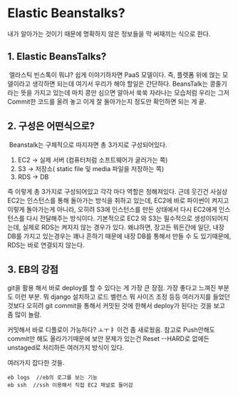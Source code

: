 # Elastic Beanstalks?

내가 알아가는 것이기 때문에 명확하지 않은 정보들을 막 써재끼는 식으로 한다.

## 1. Elastic BeansTalks?

​ 엘라스틱 빈스톡이 뭐냐? 쉽게 이야기하자면 PaaS 모델이다. 즉, 플렛폼 위에 얹는 모델이라고 생각하면 되는데 여기서 우리가 해야 할일은 간단하다. BeansTalk는 콩줄기라는 뜻을 가지고 있는데 마치 콩만 심으면 알아서 쑥쑥 자라나는 모습처럼 우리는 그저 Commit한 코드를 올려 놓고 이게 잘 돌아가는지 정도만 확인하면 되는 게 끝.

## 2. 구성은 어떤식으로?

​ Beanstalk는 구체적으로 따지자면 총 3가지로 구성되어있다.

1. EC2 -&gt; 실제 서버 \(컴퓨터처럼 소프트웨어가 굴러가는 쪽\)
2. S3 -&gt; 저장소\( static file 및 media 파일을 저장하는 쪽\)
3. RDS -&gt; DB 

즉 이렇게 총 3가지로 구성되어있고 각각 마다 역할은 정해져있다. 근데 웃긴건 사실상 EC2는 인스턴스를 통해 돌아가는 방식을 취하고 있는데, EC2에 바로 파이썬이 켜지고 이렇게 돌아가는게 아니라, 오히려 S3에 인스턴스를 만든 상태에서 다시 EC2에게 인스턴스를 다시 전달해주는 방식이다. 기본적으로 EC2 와 S3는 필수적으로 생성이되어지는데, 실제로 RDS는 켜지지 않는 경우가 있다. 왜냐하면, 장고든 뭐든간에 일단, 내장 DB를 가지고 있는경우는 꽤나 흔하기 때문에 내장 DB를 통해서 만들 수 도 있기때문에, RDS는 바로 연결되지 않는다.

## 3. EB의 강점

git을 활용 해서 바로 deploy를 할 수 있다는 게 가장 큰 장점. 가장 좋다고 느껴진 부분도 이런 부분. 뭐 django 설치하고 로드 벨런스 뭐 사이즈 조정 등등 여러가지를 들었던 것보다 오히려 git commit을 통해서 커밋된 것에 한해서 deploy가 된다는 것을 보고 좀 많이 놀람.

커밋해서 바로 디플로이 가능하다? ㅗㅜㅑ 이건 좀 새로웠음. 참고로 Push안해도 commit만 해도 올라가기때문에 보안 문제가 있는건 Reset --HARD로 없에든 unstaged로 처리하든 여러가지 방식이 있다.

여러가지 잡다한 것들.

```text
eb logs  //eb의 로그를 보는 기능
eb ssh  //ssh 이용해서 직접 EC2 채널로 들어감
```

